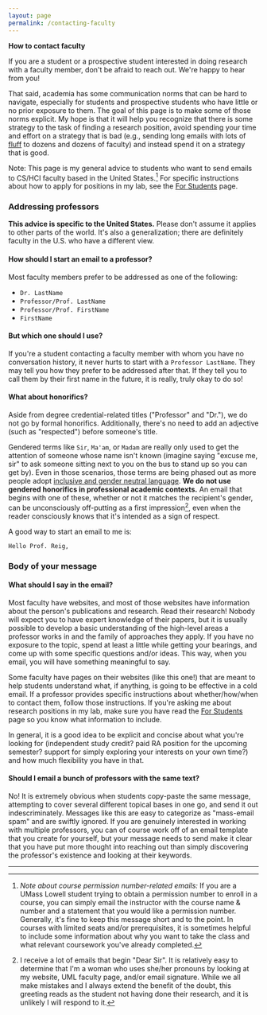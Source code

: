 ```yaml
---
layout: page
permalink: /contacting-faculty
---
```


**How to contact faculty**

If you are a student or a prospective student interested in doing research with a faculty member, don't be afraid to reach out. We're happy to hear from you! 

That said, academia has some communication norms that can be hard to navigate, especially for students and prospective students who have little or no prior exposure to them. The goal of this page is to make some of those norms explicit. My hope is that it will help you recognize that there is some strategy to the task of finding a research position, avoid spending your time and effort on a strategy that is bad (e.g., sending long emails with lots of [fluff](https://compose.ly/for-writers/fluff-in-writing) to dozens and dozens of faculty) and instead spend it on a strategy that is good.

Note: This page is my general advice to students who want to send emails to CS/HCI faculty based in the United States.[^1] For specific instructions about how to apply for positions in my lab, see the [For Students](/students.md) page.

### Addressing professors

**This advice is specific to the United States.** Please don't assume it applies to other parts of the world. It's also a generalization; there are definitely faculty in the U.S. who have a different view.

#### How should I start an email to a professor?

Most faculty members prefer to be addressed as one of the following:

- `Dr. LastName`
- `Professor/Prof. LastName`
- `Professor/Prof. FirstName`
- `FirstName`

#### But which one should I use?

If you're a student contacting a faculty member with whom you have no conversation history, it never hurts to start with a `Professor LastName`. They may tell you how they prefer to be addressed after that. If they tell you to call them by their first name in the future, it is really, truly okay to do so!

#### What about honorifics?

Aside from degree credential-related titles ("Professor" and "Dr."), we do not go by formal honorifics. Additionally, there's no need to add an adjective (such as "respected") before someone's title.

Gendered terms like `Sir`, `Ma'am`, or `Madam` are really only used to get the attention of someone whose name isn't known (imagine saying "excuse me, sir" to ask someone sitting next to you on the bus to stand up so you can get by). Even in those scenarios, those terms are being phased out as more people adopt [inclusive and gender neutral language](https://www.nih.gov/nih-style-guide/inclusive-gender-neutral-language). **We do not use gendered honorifics in professional academic contexts.** An email that begins with one of these, whether or not it matches the recipient's gender, can be unconsciously off-putting as a first impression[^2], even when the reader consciously knows that it's intended as a sign of respect.

A good way to start an email to me is:

`Hello Prof. Reig,`

### Body of your message

#### What should I say in the email?

Most faculty have websites, and most of those websites have information about the person's publications and research. Read their research! Nobody will expect you to have expert knowledge of their papers, but it is usually possible to develop a basic understanding of the high-level areas a professor works in and the family of approaches they apply. If you have no exposure to the topic, spend at least a little while getting your bearings, and come up with some specific questions and/or ideas. This way, when you email, you will have something meaningful to say.

Some faculty have pages on their websites (like this one!) that are meant to help students understand what, if anything, is going to be effective in a cold email. If a professor provides specific instructions about whether/how/when to contact them, follow those instructions. If you're asking me about research positions in my lab, make sure you have read the [For Students](/students.md) page so you know what information to include.

In general, it is a good idea to be explicit and concise about what you're looking for (independent study credit? paid RA position for the upcoming semester? support for simply exploring your interests on your own time?) and how much flexibility you have in that.

#### Should I email a bunch of professors with the same text?

No! It is extremely obvious when students copy-paste the same message, attempting to cover several different topical bases in one go, and send it out indescriminately. Messages like this are easy to categorize as "mass-email spam" and are swiftly ignored. If you are genuinely interested in working with multiple professors, you can of course work off of an email template that you create for yourself, but your message needs to send make it clear that you have put more thought into reaching out than simply discovering the professor's existence and looking at their keywords.

---

[^1]: _Note about course permission number-related emails:_ If you are a UMass Lowell student trying to obtain a permission number to enroll in a course, you can simply email the instructor with the course name & number and a statement that you would like a permission number. Generally, it's fine to keep this message short and to the point. In courses with limited seats and/or prerequisites, it is sometimes helpful to include some information about why you want to take the class and what relevant coursework you've already completed.
[^2]: I receive a lot of emails that begin "Dear Sir". It is relatively easy to determine that I'm a woman who uses she/her pronouns by looking at my website, UML faculty page, and/or email signature. While we all make mistakes and I always extend the benefit of the doubt, this greeting reads as the student not having done their research, and it is unlikely I will respond to it.
